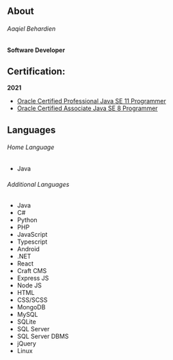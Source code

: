 ## About
###### Aaqiel Behardien
**Software Developer**

## Certification:
**2021**
- [Oracle Certified Professional Java SE 11 Programmer](https://www.credly.com/badges/41aa7e8d-4015-4c00-95c2-033a2f53e2c6)
- [Oracle Certified Associate Java SE 8 Programmer](https://www.credly.com/badges/8a1d7904-19c4-4607-b7df-cd1e6d4496f4)

## Languages
###### Home Language
- Java
###### Additional Languages
- Java
- C#
- Python
- PHP
- JavaScript
- Typescript
- Android
- .NET
- React
- Craft CMS
- Express JS
- Node JS
- HTML
- CSS/SCSS
- MongoDB
- MySQL
- SQLite
- SQL Server
- SQL Server DBMS
- jQuery
- Linux

